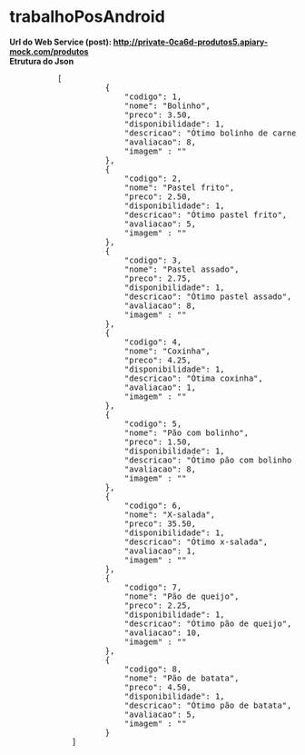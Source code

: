 # trabalhoPosAndroid
<strong>Url do Web Service (post): http://private-0ca6d-produtos5.apiary-mock.com/produtos</strong>
<br />
<strong>Etrutura do Json</strong>
<pre>
          [
                    {
                        "codigo": 1,
                        "nome": "Bolinho",
                        "preco": 3.50,
                        "disponibilidade": 1,
                        "descricao": "Ótimo bolinho de carne",
                        "avaliacao": 8,
                        "imagem" : ""
                    }, 
                    {
                        "codigo": 2,
                        "nome": "Pastel frito",
                        "preco": 2.50,
                        "disponibilidade": 1,
                        "descricao": "Ótimo pastel frito",
                        "avaliacao": 5,
                        "imagem" : ""
                    },
                    {
                        "codigo": 3,                    
                        "nome": "Pastel assado",
                        "preco": 2.75,
                        "disponibilidade": 1,
                        "descricao": "Ótimo pastel assado",
                        "avaliacao": 8,
                        "imagem" : ""
                    },
                    {
                        "codigo": 4,
                        "nome": "Coxinha",
                        "preco": 4.25,
                        "disponibilidade": 1,
                        "descricao": "Ótima coxinha",
                        "avaliacao": 1,
                        "imagem" : ""
                    },
                    {
                        "codigo": 5,                    
                        "nome": "Pão com bolinho",
                        "preco": 1.50,
                        "disponibilidade": 1,
                        "descricao": "Ótimo pão com bolinho de carne",
                        "avaliacao": 8,
                        "imagem" : ""
                    },
                    {
                        "codigo": 6,                    
                        "nome": "X-salada",
                        "preco": 35.50,
                        "disponibilidade": 1,
                        "descricao": "Ótimo x-salada",
                        "avaliacao": 1,
                        "imagem" : ""
                    },
                    {
                        "codigo": 7,                    
                        "nome": "Pão de queijo",
                        "preco": 2.25,
                        "disponibilidade": 1,
                        "descricao": "Ótimo pão de queijo",
                        "avaliacao": 10,
                        "imagem" : ""
                    },
                    {
                        "codigo": 8,                        
                        "nome": "Pão de batata",
                        "preco": 4.50,
                        "disponibilidade": 1,
                        "descricao": "Ótimo pão de batata",
                        "avaliacao": 5,
                        "imagem" : ""
                    }
             ]
</pre>
